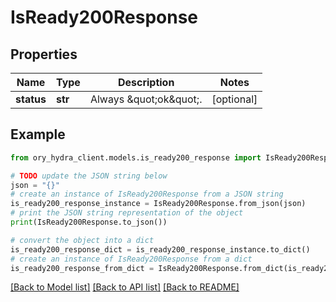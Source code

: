# IsReady200Response


## Properties

Name | Type | Description | Notes
------------ | ------------- | ------------- | -------------
**status** | **str** | Always \&quot;ok\&quot;. | [optional] 

## Example

```python
from ory_hydra_client.models.is_ready200_response import IsReady200Response

# TODO update the JSON string below
json = "{}"
# create an instance of IsReady200Response from a JSON string
is_ready200_response_instance = IsReady200Response.from_json(json)
# print the JSON string representation of the object
print(IsReady200Response.to_json())

# convert the object into a dict
is_ready200_response_dict = is_ready200_response_instance.to_dict()
# create an instance of IsReady200Response from a dict
is_ready200_response_from_dict = IsReady200Response.from_dict(is_ready200_response_dict)
```
[[Back to Model list]](../README.md#documentation-for-models) [[Back to API list]](../README.md#documentation-for-api-endpoints) [[Back to README]](../README.md)


